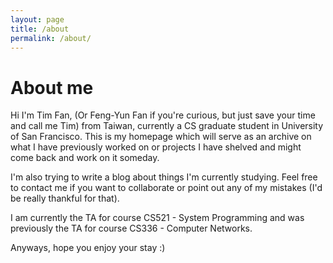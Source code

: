 ```yaml
---
layout: page
title: /about
permalink: /about/
---
```


# About me

Hi I'm Tim Fan, (Or Feng-Yun Fan if you're curious, but just save your time and call me Tim) from Taiwan, currently a CS graduate student in University of San Francisco. This is my homepage which will serve as an archive on what I have previously worked on or projects I have shelved and might come back and work on it someday.

I'm also trying to write a blog about things I'm currently studying. Feel free to contact me if you want to collaborate or point out any of my mistakes (I'd be really thankful for that). 

I am currently the TA for course CS521 - System Programming and was previously the TA for course CS336 - Computer Networks.

Anyways, hope you enjoy your stay :)


